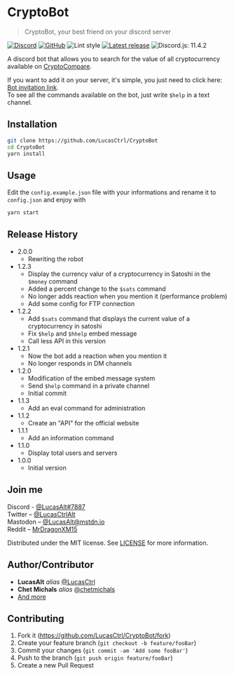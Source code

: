 # CryptoBot
> CryptoBot, your best friend on your discord server

[![Discord](https://img.shields.io/discord/520988062046486529.svg?style=flat-square)](https://discord.gg/nEDcagb)
[![GitHub](https://img.shields.io/github/license/LucasCtrl/CryptoBot.svg?style=flat-square)](https://github.com/LucasCtrl/CryptoBot/blob/master/LICENSE)
![Lint style](https://img.shields.io/badge/code_style-standard-yellow.svg?style=flat-square)
[![Latest release](https://img.shields.io/github/release/LucasCtrl/CryptoBot.svg?style=flat-square)](https://github.com/LucasCtrl/CryptoBot/release/latest/)
![Discord.js: 11.4.2](https://img.shields.io/badge/Discord.js-11.4.2-blue.svg?style=flat-square)

A discord bot that allows you to search for the value of all cryptocurrency available on [CryptoCompare](https://www.cryptocompare.com/).

If you want to add it on your server, it's simple, you just need to click here: [Bot invitation link](https://discordapp.com/oauth2/authorize?client_id=390170456067538944&scope=bot&permissions=75776).<br>
To see all the commands available on the bot, just write `$help` in a text channel.

## Installation

```sh
git clone https://github.com/LucasCtrl/CryptoBot
cd CryptoBot
yarn install
```

## Usage

Edit the `config.example.json` file with your informations and rename it to `config.json` and enjoy with

```sh
yarn start
```

## Release History
* 2.0.0
    * Rewriting the robot
* 1.2.3
    * Display the currency valur of a cryptocurrency in Satoshi in the `$money` command
    * Added a percent change to the `$sats` command
    * No longer adds reaction when you mention it (performance problem)
    * Add some config for FTP connection
* 1.2.2
    * Add `$sats` command that displays the current value of a cryptocurrency in satoshi
    * Fix `$help` and `$hhelp` embed message
    * Call less API in this version
* 1.2.1
    * Now the bot add a reaction when you mention it
    * No longer responds in DM channels
* 1.2.0
    * Modification of the embed message system
    * Send `$help` command in a private channel
    * Initial commit
* 1.1.3
    * Add an eval command for administration
* 1.1.2
    * Create an "API" for the official website
* 1.1.1
    * Add an information command
* 1.1.0
    * Display total users and servers
* 1.0.0
    * Initial version

## Join me

Discord - [@LucasAlt#7887](https://discord.gg/nEDcagb)<br>
Twitter – [@LucasCtrlAlt](https://twitter.com/lucasctrlalt)<br>
Mastodon – [@LucasAlt@mstdn.io](https://mstdn.io/@lucasalt)<br>
Reddit – [MrDragonXM15](https://www.reddit.com/user/MrDragonXM15/)

Distributed under the MIT license. See [LICENSE](https://github.com/LucasCtrl/CryptoBot/blob/master/LICENSE) for more information.

## Author/Contributor

* **LucasAlt** _alias_ [@LucasCtrl](https://github.com/LucasCtrl)
* **Chet Michals** _alias_ [@chetmichals](https://github.com/chetmichals)
* [And more](https://github.com/LucasCtrl/CryptoBot/graphs/contributors)

## Contributing

1. Fork it (<https://github.com/LucasCtrl/CryptoBot/fork>)
2. Create your feature branch (`git checkout -b feature/fooBar`)
3. Commit your changes (`git commit -am 'Add some fooBar'`)
4. Push to the branch (`git push origin feature/fooBar`)
5. Create a new Pull Request
